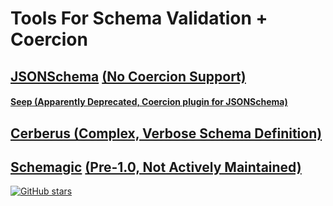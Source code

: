 # Tools For Schema Validation + Coercion
## [JSONSchema]() [(No Coercion Support)](https://github.com/Julian/jsonschema/issues/195)
#### [Seep (Apparently Deprecated, Coercion plugin for JSONSchema)](https://github.com/Julian/Seep)
## [Cerberus (Complex, Verbose Schema Definition)](http://docs.python-cerberus.org/en/stable/)
## [Schemagic](https://github.com/Mechrophile/schemagic) [(Pre-1.0, Not Actively Maintained)](https://github.com/Mechrophile/schemagic/issues/21)



[![GitHub stars](https://img.shields.io/github/stars/badges/shields.svg?style=social&label=Stars)](https://github.com/Marviel/TIL)

